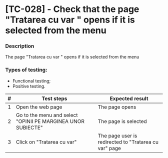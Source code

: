 # **[TC-028] - Check that the page "Tratarea cu var " opens if it is selected from the menu**

### **Description**

The page "Tratarea cu var " opens if it is selected from the menu

### **Types of testing:**

- Functional testing;
- Positive testing.

| #   | **Test steps**                                               | **Expected result**                                   |
| --- | ------------------------------------------------------------ | ----------------------------------------------------- |
| 1   | Open the web page                                            | The page opens                                        |
| 2   | Go to the menu and select "OPINII PE MARGINEA UNOR SUBIECTE" | The page is selected                                  |
| 3   | Click on "Tratarea cu var"                                   | The page user is redirected to "Tratarea cu var" page |
